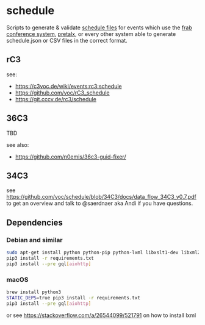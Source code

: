 # schedule

Scripts to generate & validate [schedule files](https://c3voc.de/wiki/schedule) for events which use the [frab conference system][frab-website], [pretalx](https://github.com/pretalx/pretalx), or every other system able to generate schedule.json or CSV files in the correct format.

## rC3

see:
* https://c3voc.de/wiki/events:rc3:schedule
* https://github.com/voc/rC3_schedule
* https://git.cccv.de/rc3/schedule


## 36C3

TBD

see also:
* https://github.com/n0emis/36c3-guid-fixer/


## 34C3

see https://github.com/voc/schedule/blob/34C3/docs/data_flow_34C3_v0.7.pdf to get an overview and talk to @saerdnaer aka Andi if you have questions.

## Dependencies


### Debian and similar
``` bash
sudo apt-get install python python-pip python-lxml libxslt1-dev libxml2-utils
pip3 install -r requirements.txt
pip3 install --pre gql[aiohttp]
```

### macOS
``` bash
brew install python3
STATIC_DEPS=true pip3 install -r requirements.txt
pip3 install --pre gql[aiohttp]
```
or see https://stackoverflow.com/a/26544099/521791 on how to install lxml


[frab-website]: http://frab.github.io/frab/


